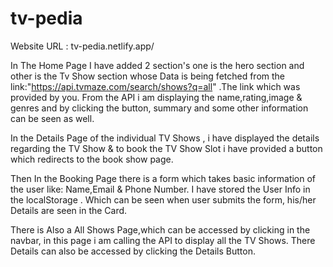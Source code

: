 # tv-pedia

Website URL :  tv-pedia.netlify.app/


In The Home Page I have added 2 section's one is the hero section and other is the Tv Show section whose Data is being fetched from the link:"https://api.tvmaze.com/search/shows?q=all" .The link which was provided by you. From the API i am displaying the name,rating,image & genres and by clicking the button, summary and some other information can be seen as well.

   In the Details Page of the individual TV Shows , i have displayed the details regarding the TV Show & to book the TV Show Slot i have provided a button which redirects to the book show page.

   Then In the Booking Page there is a form which takes basic information of the user like: Name,Email & Phone Number. I have stored the User Info in the localStorage . Which can be seen when user submits the form, his/her Details are seen in the Card.

   There is Also a All Shows Page,which can be accessed by clicking in the navbar, in this page i am calling the API to display all the TV Shows. There Details can also be accessed by clicking the Details Button.
